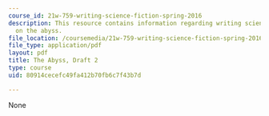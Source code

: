 ```yaml
---
course_id: 21w-759-writing-science-fiction-spring-2016
description: This resource contains information regarding writing science fiction
  on the abyss.
file_location: /coursemedia/21w-759-writing-science-fiction-spring-2016/80914cecefc49fa412b70fb6c7f43b7d_MIT21W_759S16_Abyss2.pdf
file_type: application/pdf
layout: pdf
title: The Abyss, Draft 2
type: course
uid: 80914cecefc49fa412b70fb6c7f43b7d

---
```

None